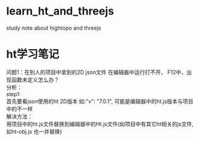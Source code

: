 # learn_ht_and_threejs
study note  about  hightopo and threejs

# ht学习笔记
问题1：在别人的项目中拿到的2D json文件  在编辑器中运行打不开， F12中，出现函数未定义怎么办？  
分析：  
step1:  
  首先要看json使用的ht 2D版本 如:"v": "7.0.1",  可能是编辑器中的ht.js版本与项目中的不一样    
解决方法：  
  用项目中的ht.js文件替换到编辑器中的Ht.js文件(如项目中有其它ht相关的js文件,如ht-obj.js 也一并替换)  

